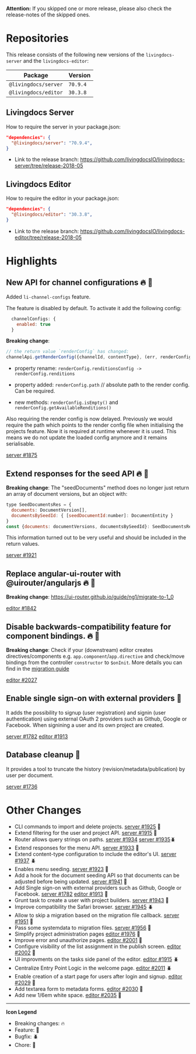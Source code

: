 **Attention:** If you skipped one or more release, please also check the release-notes of the skipped ones.

# Repositories

This release consists of the following new versions of the `livingdocs-server` and the `livingdocs-editor`:

Package | Version
--- | ---
`@livingdocs/server` | `70.9.4`
`@livingdocs/editor` | `30.3.8`


## Livingdocs Server

How to require the server in your package.json:

```json
"dependencies": {
  "@livingdocs/server": "70.9.4",
}
```

- Link to the release branch:
  https://github.com/livingdocsIO/livingdocs-server/tree/release-2018-05


## Livingdocs Editor

How to require the editor in your package.json:

```json
"dependencies": {
  "@livingdocs/editor": "30.3.8",
}
```

- Link to the release branch:
  https://github.com/livingdocsIO/livingdocs-editor/tree/release-2018-05




# Highlights


##  New API for channel configurations :fire: :gift:

Added `li-channel-configs` feature.

The feature is disabled by default. To activate it add the following config:
```js
  channelConfigs: {
    enabled: true
  }
```

**Breaking change**:
  ```js
  // the return value `renderConfig` has changed:
  channelApi.getRenderConfig({channelId, contentType}, (err, renderConfig) => {})
  ```
  - property rename: `renderConfig.renditionsConfig -> renderConfig.renditions`

  - property added: `renderConfig.path` // absolute path to the render config. Can be required.

  - new methods: `renderConfig.isEmpty()` and `renderConfig.getAvailableRenditions()`

  Also requiring the render config is now delayed. Previously we would require
  the path which points to the render config file when initialising the projects
  feature. Now it is required at runtime whenever it is used. This means we do not update the loaded config anymore and it remains serialisable.

[server #1875](https://github.com/livingdocsIO/livingdocs-server/pull/1875)


## Extend responses for the seed API :fire: :gift:

**Breaking change**: The "seedDocuments" method does no longer just return an array of document versions, but an object with:
  ```js
  type SeedDocumentsRes = {
    documents: DocumentVersion[],
    documentsBySeedId: { [seedDocumentId:number]: DocumentEntity }
  }
  const {documents: documentVersions, documentsBySeedId}: SeedDocumentsRes = await seedApi.seedDocuments(params, seedDocumentsData)
  ```
  This information turned out to be very useful and should be included in the return values.

[server #1921](https://github.com/livingdocsIO/livingdocs-server/pull/1921)


## Replace angular-ui-router with @uirouter/angularjs :fire: :wrench:

**Breaking change**: https://ui-router.github.io/guide/ng1/migrate-to-1_0

[editor #1842](https://github.com/livingdocsIO/livingdocs-editor/pull/1842)


## Disable backwards-compatibility feature for component bindings. :fire: :wrench:

**Breaking change**: Check if your (downstream) editor creates directives/components e.g. `app.component`/`app.directive` and check/move bindings from the controller `constructor` to `$onInit`. More details you can find in the [migration guide](https://github.com/angular/angular.js/blob/master/CHANGELOG.md#breaking-changes)

[editor #2027](https://github.com/livingdocsIO/livingdocs-editor/pull/2027)


## Enable single sign-on with external providers :gift:

It adds the possibility to signup (user registration) and signin (user authentication) using external OAuth 2 providers such as Github, Google or Facebook. When signining a user and its own project are created.

[server #1782](https://github.com/livingdocsIO/livingdocs-server/pull/1782) [editor #1913](https://github.com/livingdocsIO/livingdocs-editor/pull/1913)


## Database cleanup :gift:

It provides a tool to truncate the history (revision/metadata/publication) by user per document.

[server #1736](https://github.com/livingdocsIO/livingdocs-planning/issues/1736)




# Other Changes

  * CLI commands to import and delete projects. [server #1925](https://github.com/livingdocsIO/livingdocs-server/pull/1925) :gift:
  * Extend filtering for the user and project API. [server #1915](https://github.com/livingdocsIO/livingdocs-server/pull/1915) :gift:
  * Router allows query strings on paths. [server #1934](https://github.com/livingdocsIO/livingdocs-server/pull/1934) [server #1935](https://github.com/livingdocsIO/livingdocs-server/pull/1935):beetle:
  * Extend responses for the menu API. [server #1933](https://github.com/livingdocsIO/livingdocs-server/pull/1933) :gift:
  * Extend content-type configuration to include the editor's UI. [server #1937](https://github.com/livingdocsIO/livingdocs-server/pull/1937) :beetle:
  * Enables menu seeding. [server #1923](https://github.com/livingdocsIO/livingdocs-server/pull/1923) :gift:
  * Add a hook for the document seeding API so that documents can be adjusted before being updated. [server #1941](https://github.com/livingdocsIO/livingdocs-server/pull/1941) :gift:
  * Add Single sign-on with external providers such as Github, Google or Facebook. [server #1782](https://github.com/livingdocsIO/livingdocs-server/pull/1782) [editor #1913](https://github.com/livingdocsIO/livingdocs-editor/pull/1913) :gift:
  * Grunt task to create a user with project builders. [server #1943](https://github.com/livingdocsIO/livingdocs-server/pull/1943) :gift:
  * Improve compatibility the Safari browser. [server #1945](https://github.com/livingdocsIO/livingdocs-server/pull/1945) :beetle:
  * Allow to skip a migration based on the migration file callback. [server #1951](https://github.com/livingdocsIO/livingdocs-server/pull/1951) :gift:
  * Pass some systemdata to migration files. [server #1956](https://github.com/livingdocsIO/livingdocs-server/pull/1956) :gift:
  * Simplify project administration pages [editor #1976](https://github.com/livingdocsIO/livingdocs-editor/pull/1976) :gift:
  * Improve error and unauthorize pages. [editor #2001](https://github.com/livingdocsIO/livingdocs-editor/pull/2001) :gift:
  * Configure visibility of the list assignment in the publish screen. [editor #2002](https://github.com/livingdocsIO/livingdocs-editor/pull/2002) :gift:
  * UI improvments on the tasks side panel of the editor. [editor #1915](https://github.com/livingdocsIO/livingdocs-planning/issues/1915) :beetle:
  * Centralize Entry Point Logic in the welcome page. [editor #2011](https://github.com/livingdocsIO/livingdocs-editor/pull/2011) :beetle:
  * Enable creation of a start page for users after login and signup. [editor #2029](https://github.com/livingdocsIO/livingdocs-editor/pull/2029) :gift:
  * Add textarea form to metadata forms. [editor #2030](https://github.com/livingdocsIO/livingdocs-editor/pull/2030) :gift:
  * Add new 1/6em white space. [editor #2035](https://github.com/livingdocsIO/livingdocs-editor/pull/2035) :gift:


---

**Icon Legend**

* Breaking changes: :fire:
* Feature: :gift:
* Bugfix: :beetle:
* Chore: :wrench:
